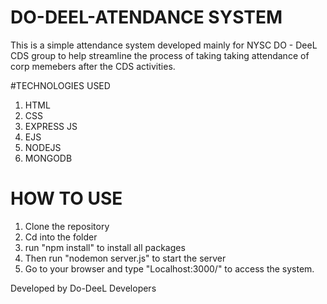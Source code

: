 # DO-DEEL-ATENDANCE SYSTEM
This is a simple attendance system developed mainly for NYSC DO - DeeL CDS group to help streamline the process of taking 
taking attendance of corp memebers after the CDS activities.

#TECHNOLOGIES  USED
1. HTML
2. CSS
3. EXPRESS JS
4. EJS
5. NODEJS
6. MONGODB

# HOW TO USE 
1. Clone the repository
2. Cd into the folder
3. run "npm install" to install all packages
4. Then run "nodemon server.js" to start the server
5. Go to your browser and type "Localhost:3000/" to access the system.


Developed by Do-DeeL Developers
